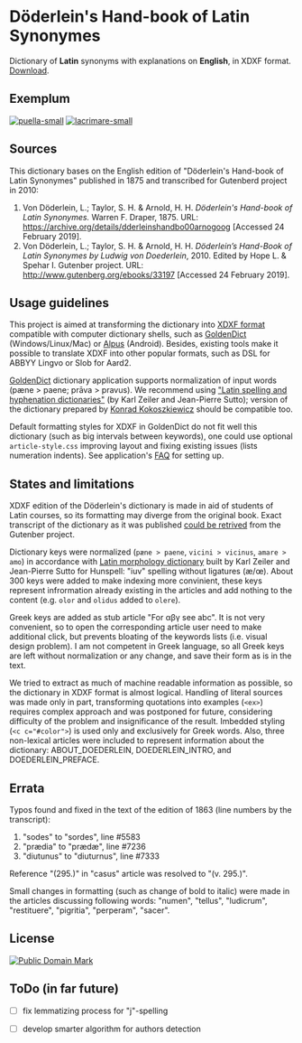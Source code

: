 # Döderlein's Hand-book of Latin Synonymes

Dictionary of **Latin** synonyms with explanations on **English**, in XDXF format. [Download](https://github.com/nikita-moor/latin-dictionary/releases/tag/doederlein1874-6).

## Exemplum

[![puella-small](https://user-images.githubusercontent.com/13879891/54175983-eb50b500-449d-11e9-8c00-a9869ef148aa.png)](https://user-images.githubusercontent.com/13879891/54175982-eb50b500-449d-11e9-9620-ad1bbec759e0.png) [![lacrimare-small](https://user-images.githubusercontent.com/13879891/54175880-944ae000-449d-11e9-888a-281afb307037.png)](https://user-images.githubusercontent.com/13879891/54175878-944ae000-449d-11e9-92c5-a27193247c62.png)


## Sources

This dictionary bases on the English edition of "Döderlein's Hand-book of Latin Synonymes" published in 1875 and transcribed for Gutenberd project in 2010:
    
1. Von Döderlein, L.; Taylor, S. H. & Arnold, H. H. _Döderlein's Hand-book of Latin Synonymes._ Warren F. Draper, 1875. URL: <https://archive.org/details/dderleinshandbo00arnogoog> \[Accessed 24 February 2019\].
1. Von Döderlein, L.; Taylor, S. H. & Arnold, H. H. _Döderlein’s Hand-Book of Latin Synonymes by Ludwig von Doederlein_, 2010. Edited by Hope L. & Spehar I. Gutenber project. URL: <http://www.gutenberg.org/ebooks/33197> \[Accessed 24 February 2019\].


## Usage guidelines

This project is aimed at transforming the dictionary into [XDXF format][1] compatible with computer dictionary shells, such as [GoldenDict][2] (Windows/Linux/Mac) or [Alpus][3] (Android). Besides, existing tools make it possible to translate XDXF into other popular formats, such as DSL for ABBYY Lingvo or Slob for Aard2.

[GoldenDict][2] dictionary application supports normalization of input words (pæne > paene; prāva > pravus). We recommend using ["Latin spelling and hyphenation dictionaries"][6] (by Karl Zeiler and Jean-Pierre Sutto); version of the dictionary prepared by [Konrad Kokoszkiewicz][9] should be compatible too.

Default formatting styles for XDXF in GoldenDict do not fit well this dictionary (such as big intervals between keywords), one could use optional `article-style.css` improving layout and fixing existing issues (lists numeration indents). See application's [FAQ][7] for setting up.


## States and limitations

XDXF edition of the Döderlein's dictionary is made in aid of students of Latin courses, so its formatting may diverge from the original book. Exact transcript of the dictionary as it was published [could be retrived][8] from the Gutenber project.

Dictionary keys were normalized (`pæne > paene`, `vicini > vicinus`, `amare > amo`) in accordance with [Latin morphology dictionary][6] built by Karl Zeiler and Jean-Pierre Sutto for Hunspell: "iuv" spelling without ligatures (æ/œ). About 300 keys were added to make indexing more convinient, these keys represent infrormation already existing in the articles and add nothing to the content (e.g. `olor` and `olidus` added to `olere`).

Greek keys are added as stub article "For αβγ see abc". It is not very convenient, so to open the corresponding article user need to make additional click, but prevents bloating of the keywords lists (i.e. visual design problem). I am not competent in Greek language, so all Greek keys are left without normalization or any change, and save their form as is in the text.

We tried to extract as much of machine readable information as possible, so the dictionary in XDXF format is almost logical. Handling of literal sources was made only in part, transforming quotations into examples (`<ex>`) requires complex approach and was postponed for future, considering difficulty of the problem and insignificance of the result. Imbedded styling (`<c c="#color">`) is used only and exclusively for Greek words. Also, three non-lexical articles were included to represent information about the dictionary: ABOUT_DOEDERLEIN, DOEDERLEIN_INTRO, and DOEDERLEIN_PREFACE.


## Errata

Typos found and fixed in the text of the edition of 1863 (line numbers by the transcript):

1. "sodes" to "sordes", line #5583
1. "prædia" to "prædæ", line #7236
1. "diutunus" to "diuturnus", line #7333

Reference "(295.)" in "casus" article was resolved to "(v. 295.)".

Small changes in formatting (such as change of bold to italic) were made in the articles discussing following words: "numen", "tellus", "ludicrum", "restituere", "pigritia", "perperam", "sacer".


## License

<a rel="license" href="http://creativecommons.org/publicdomain/mark/1.0/">
<img src="https://licensebuttons.net/p/mark/1.0/88x31.png"
     style="border-style: none;" alt="Public Domain Mark" />
</a>


## ToDo (in far future)

* [ ] fix lemmatizing process for "j"-spelling
* [ ] develop smarter algorithm for authors detection


[1]: https://en.wikipedia.org/wiki/XDXF
[2]: https://en.wikipedia.org/wiki/GoldenDict
[3]: https://play.google.com/store/apps/details?id=com.ngcomputing.fora.android
[6]: https://extensions.libreoffice.org/extensions/latin-spelling-and-hyphenation-dictionaries
[7]: http://goldendict.org/wiki/index.php/FAQ#How_do_I_change_the_font_used_for_the_articles.3F_Or_alter_its_appearance_in_any_other_way.3F
[8]: http://www.gutenberg.org/ebooks/33197
[9]: http://www.obta.uw.edu.pl/~draco/
